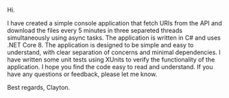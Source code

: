 Hi.

I have created a simple console application that fetch URIs from the API and download the files every 5 minutes in three
separeted threads simultaneously using async tasks.
The application is written in C# and uses .NET Core 8.
The application is designed to be simple and easy to understand, with clear separation of concerns and minimal dependencies.
I have written some unit tests using XUnits to verify the functionality of the application.
I hope you find the code easy to read and understand. If you have any questions or feedback, please let me know.

Best regards,
Clayton.
